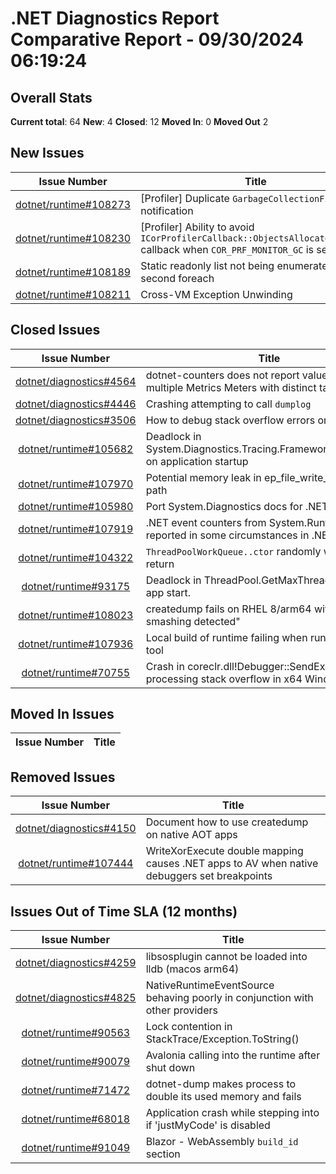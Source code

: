 # .NET Diagnostics Report Comparative Report - 09/30/2024 06:19:24

## Overall Stats

**Current total**: 64
**New**: 4
**Closed**: 12
**Moved In**: 0
**Moved Out** 2

## New Issues

| **Issue Number** | **Title** |
| :--------------: | --------- |
| [dotnet/runtime#108273](https://github.com/dotnet/runtime/issues/108273) | [Profiler] Duplicate `GarbageCollectionFinished` notification |
| [dotnet/runtime#108230](https://github.com/dotnet/runtime/issues/108230) | [Profiler] Ability to avoid `ICorProfilerCallback::ObjectsAllocatedByClass` callback when `COR_PRF_MONITOR_GC` is set. |
| [dotnet/runtime#108189](https://github.com/dotnet/runtime/issues/108189) | Static readonly list not being enumerated in second foreach |
| [dotnet/runtime#108211](https://github.com/dotnet/runtime/issues/108211) | Cross-VM Exception Unwinding |

## Closed Issues

| **Issue Number** | **Title** |
| :--------------: | --------- |
| [dotnet/diagnostics#4564](https://github.com/dotnet/diagnostics/issues/4564) | dotnet-counters does not report values from multiple Metrics Meters with distinct tags |
| [dotnet/diagnostics#4446](https://github.com/dotnet/diagnostics/issues/4446) | Crashing attempting to call `dumplog` |
| [dotnet/diagnostics#3506](https://github.com/dotnet/diagnostics/issues/3506) | How to debug stack overflow errors on Windows |
| [dotnet/runtime#105682](https://github.com/dotnet/runtime/issues/105682) | Deadlock in System.Diagnostics.Tracing.FrameworkEventSource on application startup |
| [dotnet/runtime#107970](https://github.com/dotnet/runtime/issues/107970) | Potential memory leak in ep_file_write_event error path |
| [dotnet/runtime#105980](https://github.com/dotnet/runtime/issues/105980) | Port System.Diagnostics docs for .NET 9 APIs |
| [dotnet/runtime#107919](https://github.com/dotnet/runtime/issues/107919) | .NET event counters from System.Runtime are not reported in some circumstances in .NET 9 RC 1 |
| [dotnet/runtime#104322](https://github.com/dotnet/runtime/issues/104322) | `ThreadPoolWorkQueue..ctor` randomly will never return |
| [dotnet/runtime#93175](https://github.com/dotnet/runtime/issues/93175) | Deadlock in ThreadPool.GetMaxThreads() during app start. |
| [dotnet/runtime#108023](https://github.com/dotnet/runtime/issues/108023) | createdump fails on RHEL 8/arm64 with "stack smashing detected" |
| [dotnet/runtime#107936](https://github.com/dotnet/runtime/issues/107936) | Local build of runtime failing when running CDac tool |
| [dotnet/runtime#70755](https://github.com/dotnet/runtime/issues/70755) | Crash in coreclr.dll!Debugger::SendException while processing stack overflow in x64 Windows |

## Moved In Issues

| **Issue Number** | **Title** |
| :--------------: | --------- |

## Removed Issues

| **Issue Number** | **Title** |
| :--------------: | --------- |
| [dotnet/diagnostics#4150](https://github.com/dotnet/diagnostics/issues/4150) | Document how to use createdump on native AOT apps |
| [dotnet/runtime#107444](https://github.com/dotnet/runtime/issues/107444) | WriteXorExecute double mapping causes .NET apps to AV when native debuggers set breakpoints |

## Issues Out of Time SLA (12 months)

| **Issue Number** | **Title** |
| :--------------: | --------- |
| [dotnet/diagnostics#4259](https://github.com/dotnet/diagnostics/issues/4259) | libsosplugin cannot be loaded into lldb (macos arm64) |
| [dotnet/diagnostics#4825](https://github.com/dotnet/diagnostics/issues/4825) | NativeRuntimeEventSource behaving poorly in conjunction with other providers |
| [dotnet/runtime#90563](https://github.com/dotnet/runtime/issues/90563) | Lock contention in StackTrace/Exception.ToString() |
| [dotnet/runtime#90079](https://github.com/dotnet/runtime/issues/90079) | Avalonia calling into the runtime after shut down |
| [dotnet/runtime#71472](https://github.com/dotnet/runtime/issues/71472) | dotnet-dump makes process to double its used memory and fails |
| [dotnet/runtime#68018](https://github.com/dotnet/runtime/issues/68018) | Application crash while stepping into if 'justMyCode' is disabled |
| [dotnet/runtime#91049](https://github.com/dotnet/runtime/issues/91049) | Blazor - WebAssembly `build_id` section |

